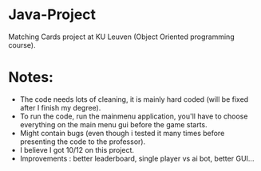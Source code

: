# Java-Project
Matching Cards project at KU Leuven (Object Oriented programming course).
 
# Notes: 
- The code needs lots of cleaning, it is mainly hard coded (will be fixed after I finish my degree).
- To run the code, run the mainmenu application, you'll have to choose everything on the main menu gui before the game starts.
- Might contain bugs (even though i tested it many times before presenting the code to the professor).
- I believe I got 10/12 on this project.
- Improvements : better leaderboard, single player vs ai bot, better GUI...
